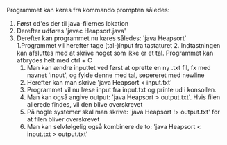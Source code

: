 Programmet kan køres fra kommando prompten således:

1. Først cd'es der til java-filernes lokation
2. Derefter udføres 'javac Heapsort.java'
3. Derefter kan programmet nu køres således: 'java Heapsort'
    1.Programmet vil herefter tage (tal-)input fra tastaturet
    2. Indtastningen kan afsluttes med at skrive noget som ikke er et tal. Programmet kan afbrydes helt med ctrl + C
      1. Man kan ændre inputtet ved først at oprette en ny .txt fil, fx med navnet 'input', og fylde denne med tal, sepereret med newline
      2. Herefter kan man skrive 'java Heapsort < input.txt'
      3. Programmet vil nu læse input fra input.txt og printe ud i konsollen.
      4. Man kan også angive output: 'java Heapsort > output.txt'. Hvis filen allerede findes, vil den blive overskrevet
      5. På nogle systemer skal man skrive: 'java Heapsort !> output.txt' for at filen bliver overskrevet
      6. Man kan selvfølgelig også kombinere de to: 'java Heapsort < input.txt > output.txt'
